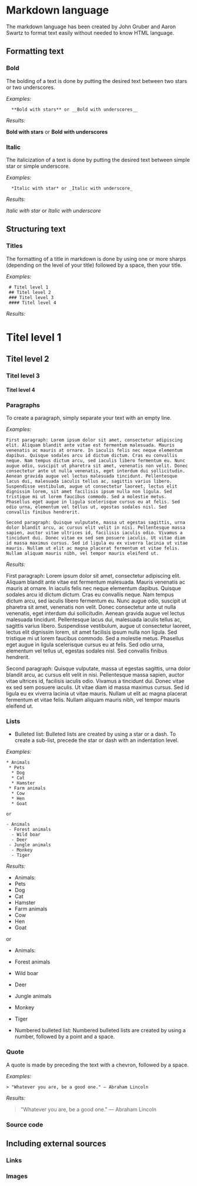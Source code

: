 # Markdown language 

The markdown language has been created by John Gruber and Aaron Swartz to format text easily without needed to know HTML language.

## Formatting text

### Bold

The bolding of a text is done by putting the desired text between two stars or two underscores.

*Examples:*
````
  **Bold with stars** or __Bold with underscores__
````

*Results:*
  
**Bold with stars** or __Bold with underscores__

### Italic

The italicization of a text is done by putting the desired text between simple star or simple underscore.

*Examples:*
````
  *Italic with star* or _Italic with underscore_
````

*Results:*
  
*Italic with star* or _Italic with underscore_

## Structuring text


### Titles

The formatting of a title in markdown is done by using one or more sharps (depending on the level of your title) followed by a space, then your title.

*Examples:*
````
 # Titel level 1
 ## Titel level 2
 ### Titel level 3
 #### Titel level 4
````

*Results:*

  # Titel level 1
  ## Titel level 2
  ### Titel level 3
  #### Titel level 4

### Paragraphs

To create a paragraph, simply separate your text with an empty line.

*Examples:*
````
First paragraph: Lorem ipsum dolor sit amet, consectetur adipiscing elit. Aliquam blandit ante vitae est fermentum malesuada. Mauris venenatis ac mauris at ornare. In iaculis felis nec neque elementum dapibus. Quisque sodales arcu id dictum dictum. Cras eu convallis neque. Nam tempus dictum arcu, sed iaculis libero fermentum eu. Nunc augue odio, suscipit ut pharetra sit amet, venenatis non velit. Donec consectetur ante ut nulla venenatis, eget interdum dui sollicitudin. Aenean gravida augue vel lectus malesuada tincidunt. Pellentesque lacus dui, malesuada iaculis tellus ac, sagittis varius libero. Suspendisse vestibulum, augue ut consectetur laoreet, lectus elit dignissim lorem, sit amet facilisis ipsum nulla non ligula. Sed tristique mi ut lorem faucibus commodo. Sed a molestie metus. Phasellus eget augue in ligula scelerisque cursus eu at felis. Sed odio urna, elementum vel tellus ut, egestas sodales nisl. Sed convallis finibus hendrerit.

Second paragraph: Quisque vulputate, massa ut egestas sagittis, urna dolor blandit arcu, ac cursus elit velit in nisi. Pellentesque massa sapien, auctor vitae ultrices id, facilisis iaculis odio. Vivamus a tincidunt dui. Donec vitae ex sed sem posuere iaculis. Ut vitae diam id massa maximus cursus. Sed id ligula eu ex viverra lacinia ut vitae mauris. Nullam ut elit ac magna placerat fermentum et vitae felis. Nullam aliquam mauris nibh, vel tempor mauris eleifend ut.
````

*Results:*

First paragraph: Lorem ipsum dolor sit amet, consectetur adipiscing elit. Aliquam blandit ante vitae est fermentum malesuada. Mauris venenatis ac mauris at ornare. In iaculis felis nec neque elementum dapibus. Quisque sodales arcu id dictum dictum. Cras eu convallis neque. Nam tempus dictum arcu, sed iaculis libero fermentum eu. Nunc augue odio, suscipit ut pharetra sit amet, venenatis non velit. Donec consectetur ante ut nulla venenatis, eget interdum dui sollicitudin. Aenean gravida augue vel lectus malesuada tincidunt. Pellentesque lacus dui, malesuada iaculis tellus ac, sagittis varius libero. Suspendisse vestibulum, augue ut consectetur laoreet, lectus elit dignissim lorem, sit amet facilisis ipsum nulla non ligula. Sed tristique mi ut lorem faucibus commodo. Sed a molestie metus. Phasellus eget augue in ligula scelerisque cursus eu at felis. Sed odio urna, elementum vel tellus ut, egestas sodales nisl. Sed convallis finibus hendrerit.

Second paragraph: Quisque vulputate, massa ut egestas sagittis, urna dolor blandit arcu, ac cursus elit velit in nisi. Pellentesque massa sapien, auctor vitae ultrices id, facilisis iaculis odio. Vivamus a tincidunt dui. Donec vitae ex sed sem posuere iaculis. Ut vitae diam id massa maximus cursus. Sed id ligula eu ex viverra lacinia ut vitae mauris. Nullam ut elit ac magna placerat fermentum et vitae felis. Nullam aliquam mauris nibh, vel tempor mauris eleifend ut.

### Lists

- Bulleted list:
Bulleted lists are created by using a star or a dash. To create a sub-list, precede the star or dash with an indentation level.

*Examples:*
````
* Animals
 * Pets
  * Dog 
  * Cat
  * Hamster 
 * Farm animals
  * Cow 
  * Hen
  * Goat
  
or

- Animals
 - Forest animals 
  - Wild boar
  - Deer 
 - Jungle animals
  - Monkey
  - Tiger
````

*Results:*

* Animals:
 * Pets
  * Dog 
  * Cat
  * Hamster 
 * Farm animals
  * Cow 
  * Hen
  * Goat
  
or

- Animals:
 - Forest animals 
  - Wild boar
  - Deer 
 - Jungle animals
  - Monkey
  - Tiger

- Numbered bulleted list:
Numbered bulleted lists are created by using a number, followed by a point and a space.

### Quote

A quote is made by preceding the text with a chevron, followed by a space.

*Examples:*
````
> "Whatever you are, be a good one." ― Abraham Lincoln
````

*Results:*

> "Whatever you are, be a good one." ― Abraham Lincoln

### Source code


## Including external sources


### Links


### Images
